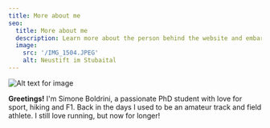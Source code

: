 ```yaml
---
title: More about me
seo:
  title: More about me
  description: Learn more about the person behind the website and embark on a journey of inspiration and shared experiences.
  image:
    src: '/IMG_1504.JPEG'
    alt: Neustift im Stubaital
---
```


![Alt text for image](/IMG_1504.JPEG)

**Greetings!** I'm Simone Boldrini, a passionate PhD student with love for sport, hiking and F1. Back in the days I used to be an amateur track and field athlete. I still love running, but now for longer!


